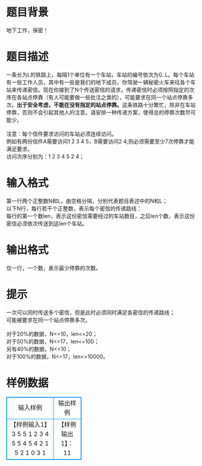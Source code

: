 # 

 
 # 题目背景 
地下工作，保密！<BR> 

 
 # 题目描述 
一条长为L的铁路上，每隔1个单位有一个车站，车站的编号依次为0..L。每个车站有一些工作人员，其中有一些是我们的地下成员，你驾驶一辆秘密火车来往各个车站来传递密信。现在你接到了N个传送密信的请求，传递密信时必须按照指定的次序在各站点停靠（有人可能要做一些批注之类的），可能要求在同一个站点停靠多次。<B>出于安全考虑，不能在没有指定的站点停靠。</B>这条铁路十分繁忙，除非在车站停靠，否则不会引起其他人的注意。请安排一种传递方案，使得总的停靠次数尽可能少。<BR><BR>注意：每个信件要求访问的车站必须连续访问。<BR>例如有两份信件A需要访问1&nbsp;2&nbsp;3&nbsp;4&nbsp;5，B需要访问2&nbsp;4;则必须需要至少7次停靠才能满足要求。<BR>访问次序分别为：1&nbsp;2&nbsp;3&nbsp;4&nbsp;5&nbsp;2&nbsp;4； 

 
 # 输入格式 
第一行两个正整数N和L，由空格分隔，分别代表题目表述中的N和L；<BR>以下N行，每行若干个正整数，表示每个密信的传递路线：<BR>每行的第一个数len，表示这份密信需要经过的车站数目，之后len个数，表示这份密信必须依次传送到这len个车站。<BR> 

 
 # 输出格式 
仅一行，一个数，表示最少停靠的次数。<BR> 

 
 # 提示 
一次可以同时传送多个密信，但是此时必须同时满足各密信的传递路线；<BR>可能被要求在同一个站点停靠多次。<BR><BR>对于20%的数据，N&lt;=10，len&lt;=20；<BR>对于50%的数据，N&lt;=17，len&lt;=100；<BR>另有40%的数据，N&lt;=10；<BR>对于100%的数据，N&lt;=17，len&lt;=10000。 
# 样例数据
<style>
        table,table tr th, table tr td { border:1px solid #0094ff; }
        table { width: 200px; min-height: 25px; line-height: 25px; text-align: center; border-collapse: collapse;}   
    </style>
<table>
	<tr>
		<td>输入样例</td>
		<td>输出样例</td>
	</tr>
<tr><td>【样例输入1】
3 5
5 1 2 3 4 5
5 4 5 4 2 1
5 2 1 0 3 1
</td><td>【样例输出1】：
11
</td></tr></table>
